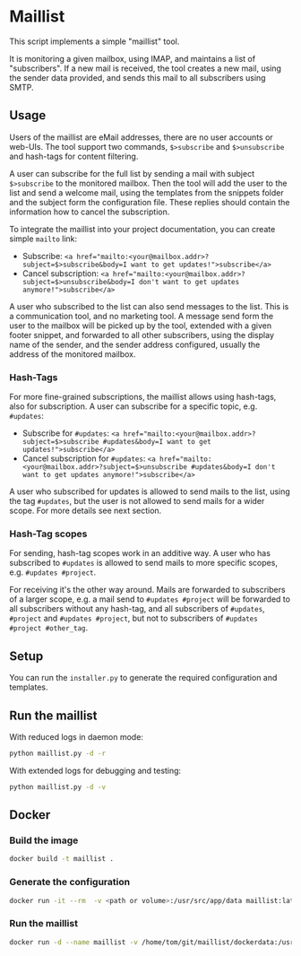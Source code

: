 # Maillist

This script implements a simple "maillist" tool.

It is monitoring a given mailbox, using IMAP, and maintains
a list of "subscribers". If a new mail is received, the tool
creates a new mail, using the sender data provided, and sends
this mail to all subscribers using SMTP.

## Usage

Users of the maillist are eMail addresses, there are no user
accounts or web-UIs. The tool support two commands, `$>subscribe`
and `$>unsubscribe` and hash-tags for content filtering.

A user can subscribe for the full list by sending a mail with
subject `$>subscribe` to the monitored mailbox. Then the tool
will add the user to the list and send a welcome mail, using
the templates from the snippets folder and the subject form the
configuration file. These replies should contain the information
how to cancel the subscription.

To integrate the maillist into your project documentation, you can
create simple `mailto` link:

- Subscribe: `<a href="mailto:<your@mailbox.addr>?subject=$>subscribe&body=I want to get updates!">subscribe</a>`
- Cancel subscription: `<a href="mailto:<your@mailbox.addr>?subject=$>unsubscribe&body=I don't want to get updates anymore!">subscribe</a>`

A user who subscribed to the list can also send messages to the list.
This is a communication tool, and no marketing tool. A message send
form the user to the mailbox will be picked up by the tool, extended
with a given footer snippet, and forwarded to all other subscribers,
using the display name of the sender, and the sender address configured,
usually the address of the monitored mailbox.

### Hash-Tags

For more fine-grained subscriptions, the maillist allows using hash-tags, also for
subscription. A user can subscribe for a specific topic, e.g. `#updates`:

- Subscribe for `#updates`: `<a href="mailto:<your@mailbox.addr>?subject=$>subscribe #updates&body=I want to get updates!">subscribe</a>`
- Cancel subscription for `#updates`: `<a href="mailto:<your@mailbox.addr>?subject=$>unsubscribe #updates&body=I don't want to get updates anymore!">subscribe</a>`

A user who subscribed for updates is allowed to send mails to the list, using the tag `#updates`,
but the user is not allowed to send mails for a wider scope. For more details see next section.

### Hash-Tag scopes

For sending, hash-tag scopes work in an additive way. A user who has subscribed to `#updates` is
allowed to send mails to more specific scopes, e.g. `#updates #project`.

For receiving it's the other way around. Mails are forwarded to subscribers of a larger scope, e.g.
a mail send to `#updates #project` will be forwarded to all subscribers without any hash-tag, and all
subscribers of `#updates`, `#project` and `#updates #project`, but not to subscribers of 
`#updates #project #other_tag`.

## Setup

You can run the `installer.py` to generate the required configuration and templates.

## Run the maillist

With reduced logs in daemon mode:

```bash
python maillist.py -d -r
```

With extended logs for debugging and testing:

```bash
python maillist.py -d -v
```

## Docker

### Build the image

```bash
docker build -t maillist .
```

### Generate the configuration

```bash
docker run -it --rm  -v <path or volume>:/usr/src/app/data maillist:latest python installer.py
```

### Run the maillist

```bash
docker run -d --name maillist -v /home/tom/git/maillist/dockerdata:/usr/src/app/data maillist:latest python maillist.py -d -r
```
